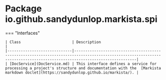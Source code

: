 # Package io.github.sandydunlop.markista.spi




=== "Interfaces"

    | Class                       | Description                                                                                                                                                            |
    |-----------------------------|------------------------------------------------------------------------------------------------------------------------------------------------------------------------|
    | [DocService](DocService.md) | This interface defines a service for processing a project's structure and documentation with the  [Markista markdown doclet](https://sandydunlop.github.io/markista/). |
